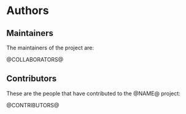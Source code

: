 # Authors

## Maintainers

The maintainers of the project are:

@COLLABORATORS@

## Contributors

These are the people that have contributed to the @NAME@ project:

@CONTRIBUTORS@